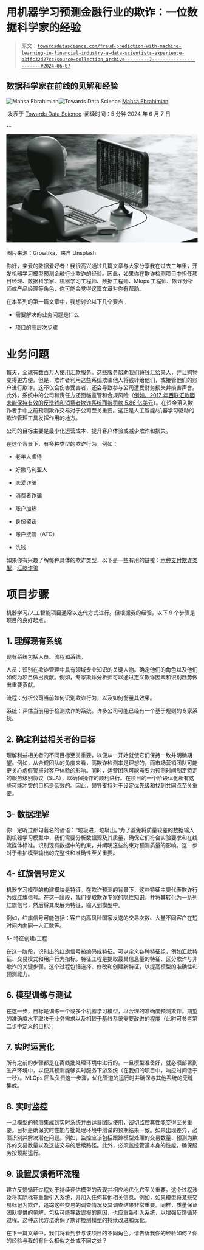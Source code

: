 # 用机器学习预测金融行业的欺诈：一位数据科学家的经验

> 原文：[`towardsdatascience.com/fraud-prediction-with-machine-learning-in-financial-industry-a-data-scientists-experience-b3ffc32d27cc?source=collection_archive---------7-----------------------#2024-06-07`](https://towardsdatascience.com/fraud-prediction-with-machine-learning-in-financial-industry-a-data-scientists-experience-b3ffc32d27cc?source=collection_archive---------7-----------------------#2024-06-07)

## 数据科学家在前线的见解和经验

[](https://medium.com/@ebrahimian.mahsaa?source=post_page---byline--b3ffc32d27cc--------------------------------)![Mahsa Ebrahimian](https://medium.com/@ebrahimian.mahsaa?source=post_page---byline--b3ffc32d27cc--------------------------------)[](https://towardsdatascience.com/?source=post_page---byline--b3ffc32d27cc--------------------------------)![Towards Data Science](https://towardsdatascience.com/?source=post_page---byline--b3ffc32d27cc--------------------------------) [Mahsa Ebrahimian](https://medium.com/@ebrahimian.mahsaa?source=post_page---byline--b3ffc32d27cc--------------------------------)

·发表于 [Towards Data Science](https://towardsdatascience.com/?source=post_page---byline--b3ffc32d27cc--------------------------------) ·阅读时间：5 分钟·2024 年 6 月 7 日

--

![](img/261057ea51428af824f8c01c1fe5a598.png)

图片来源：Growtika，来自 Unsplash

你好，亲爱的数据爱好者！我很高兴通过几篇文章与大家分享我在过去三年里，开发机器学习模型预测金融行业欺诈的经验。因此，如果你在欺诈检测项目中担任项目经理、数据科学家、机器学习工程师、数据工程师、Mlops 工程师、欺诈分析师或产品经理等角色，你可能会觉得这篇文章对你有帮助。

在本系列的第一篇文章中，我想讨论以下几个要点：

+   需要解决的业务问题是什么

+   项目的高层次步骤

# **业务问题**

每天，全球有数百万人使用汇款服务。这些服务帮助我们将钱汇给亲人，并让购物变得更方便。但是，欺诈者利用这些系统欺骗他人将钱转给他们，或接管他们的账户进行欺诈。这不仅会伤害受害者，还会导致参与公司遭受财务损失并损害声誉。此外，系统中的公司和责任方还面临监管和合规风险（[例如，2017 年西联汇款因未能保持有效的反洗钱和消费者欺诈系统而被罚款 5.86 亿美元](https://www.ftc.gov/news-events/news/press-releases/2017/01/western-union-admits-anti-money-laundering-violations-settles-consumer-fraud-charges-forfeits-586)）。在资金落入欺诈者手中之前预测欺诈交易对于公司至关重要。这正是人工智能/机器学习驱动的欺诈管理工具发挥作用的地方。

公司的目标主要是最小化运营成本、提升客户体验或减少欺诈和损失。

在这个背景下，有多种类型的欺诈行为，例如：

+   老年人虐待

+   好撒马利亚人

+   恋爱诈骗

+   消费者诈骗

+   账户加热

+   身份盗窃

+   账户接管（ATO）

+   洗钱

如果你有兴趣了解每种具体的欺诈类型，以下是一些有用的链接：[六种支付欺诈类型](https://stripe.com/en-ca/resources/more/six-types-of-payment-fraud)，[汇款诈骗](https://blog.remitly.com/money-transfer/money-transfer-scams/)

# **项目步骤**

机器学习/人工智能项目通常以迭代方式进行。但根据我的经验，以下 9 个步骤是项目的良好起点。

## 1\. 理解现有系统

现有系统包括人员、流程和系统。

人员：识别在欺诈管理中具有领域专业知识的关键人物。确定他们的角色以及他们如何为项目做出贡献。例如，专家欺诈分析师可以通过定义欺诈因素和识别趋势做出重要贡献。

流程：分析公司当前如何识别欺诈行为，以及如何衡量其效果。

系统：评估当前用于检测欺诈的系统。许多公司可能已经有一个基于规则的专家系统。

## 2\. 确定利益相关者的目标

理解利益相关者的不同目标至关重要，以便从一开始就使它们保持一致并明确期望。例如，从合规团队的角度来看，高欺诈检测率是理想的，而市场营销团队可能更关心虚假警报对客户体验的影响。同时，运营团队可能需要为预测时间制定特定的服务级别协议（SLA），以确保操作的顺利进行。在项目的一个阶段优化所有这些可能冲突的目标是低效的。因此，领导支持对于设定优先级和找到共同点至关重要。

## 3- 数据理解

你一定听过那句著名的谚语：“垃圾进，垃圾出。”为了避免将质量较差的数据输入到机器学习模型中，我们需要分析数据源及其质量，确保它们符合实验要求和在线流媒体标准。识别现有数据中的约束，并阐明这些约束对预测质量的影响。这一步对于维护模型输出的完整性和准确性至关重要。

## 4- 红旗信号定义

机器学习模型的构建模块是特征。在欺诈预测的背景下，这些特征主要代表欺诈行为或红旗信号。在这一阶段，我们提取欺诈专家的隐性知识，并将其转化为一系列红旗信号，然后将其发展为特征，输入到模型中。

例如，红旗信号可能包括：客户向高风险国家发送的交易次数、大量不同客户在短时间内向同一人汇款等。

5- 特征创建/工程

在这一阶段，识别出的红旗信号被编码成特征。可以定义各种特征组，例如汇款特征、交易模式和用户行为指标。特征工程是提取最具信息量的特征、区分欺诈与非欺诈的关键步骤。这个过程包括选择、修改和创建新特征，以提高模型的准确性和预测能力。

## 6. 模型训练与测试

在这一步，目标是训练一个或多个机器学习模型，以合理的准确度预测欺诈。期望的准确度水平取决于业务需求以及相较于基线系统需要改进的程度（此时可参考第二步中定义的目标）。

## 7. 实时运营化

所有之前的步骤都是在离线批处理环境中进行的。一旦模型准备好，就必须部署到生产环境中，以便其预测能够实时服务下游系统（在我们的项目中，响应时间低于一秒）。MLOps 团队负责这一步骤，优化管道的运行时并确保与其他系统的无缝集成。

## 8. 实时监控

一旦模型的预测集成到实时系统并由运营团队使用，密切监控其性能变得至关重要。目标是确保实时性能与批处理环境中测试的预期结果一致。如果出现差异，必须识别并解决潜在问题。例如，监控应该包括跟踪模型处理的交易数量、预测为欺诈的交易数量以及这些交易的后续路径。此外，必须监控管道本身的性能，确保服务按预期运行。

## 9. 设置反馈循环流程

建立反馈循环过程对于持续评估模型的表现并相应地优化它至关重要。这个过程涉及将实际标签重新引入系统，并加入任何其他相关信息。例如，如果模型将某些交易标记为欺诈，追踪这些交易的调查情况及其调查结果非常重要。同样，质量保证团队提供的见解，包括可能导致误报的原因，也应重新引入系统，以增强反馈循环过程。这种迭代方法确保了欺诈检测模型的持续改进和优化。

在下一篇文章中，我们将看到参与该项目的不同角色。请告诉我你的经验如何？你的经验与我的有什么相似之处或不同之处？
